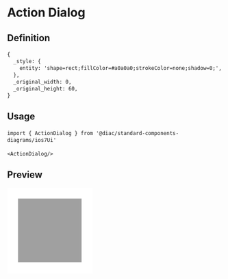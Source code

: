 # Action Dialog

## Definition

```
{
  _style: { 
    entity: 'shape=rect;fillColor=#a0a0a0;strokeColor=none;shadow=0;',
  },
  _original_width: 0,
  _original_height: 60,
}
```

## Usage

```
import { ActionDialog } from '@diac/standard-components-diagrams/ios7Ui'

<ActionDialog/>
```

## Preview

<img src="./action-dialog.png" width="200"/>
